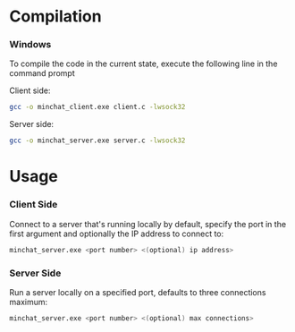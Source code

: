 # Compilation
### Windows
To compile the code in the current state, execute the following line in the command prompt

Client side:
```bash
gcc -o minchat_client.exe client.c -lwsock32
```

Server side:
```bash
gcc -o minchat_server.exe server.c -lwsock32
```

# Usage
### Client Side
Connect to a server that's running locally by default, specify the port in the first argument and optionally the IP address to connect to:
```bash
minchat_server.exe <port number> <(optional) ip address>
```

### Server Side
Run a server locally on a specified port, defaults to three connections maximum:
```bash
minchat_server.exe <port number> <(optional) max connections>
```

